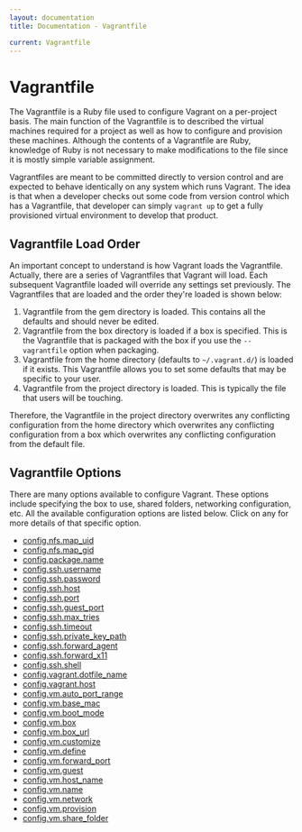 ```yaml
---
layout: documentation
title: Documentation - Vagrantfile

current: Vagrantfile
---
```

# Vagrantfile

The Vagrantfile is a Ruby file used to configure Vagrant on a per-project basis.
The main function of the Vagrantfile is to described the virtual machines required
for a project as well as how to configure and provision these machines. Although
the contents of a Vagrantfile are Ruby, knowledge of Ruby is not necessary to make
modifications to the file since it is mostly simple variable assignment.

Vagrantfiles are meant to be committed directly to version control and are expected
to behave identically on any system which runs Vagrant. The idea is that when a
developer checks out some code from version control which has a Vagrantfile, that
developer can simply `vagrant up` to get a fully provisioned virtual environment
to develop that product.

## Vagrantfile Load Order

An important concept to understand is how Vagrant loads the Vagrantfile. Actually,
there are a series of Vagrantfiles that Vagrant will load. Each subsequent Vagrantfile
loaded will override any settings set previously. The Vagrantfiles that are loaded
and the order they're loaded is shown below:

1. Vagrantfile from the gem directory is loaded. This contains all the defaults
  and should never be edited.
1. Vagrantfile from the box directory is loaded if a box is specified. This is the
   Vagrantfile that is packaged with the box if you use the `--vagrantfile` option
   when packaging.
1. Vagrantfile from the home directory (defaults to `~/.vagrant.d/`) is loaded if it exists.
   This Vagrantfile allows you to set some defaults that may be specific to your
   user.
1. Vagrantfile from the project directory is loaded. This is typically the
   file that users will be touching.

Therefore, the Vagrantfile in the project directory overwrites any conflicting
configuration from the home directory which overwrites any conflicting configuration
from a box which overwrites any conflicting configuration from the default file.

## Vagrantfile Options

There are many options available to configure Vagrant. These options include specifying
the box to use, shared folders, networking configuration, etc. All the available
configuration options are listed below. Click on any for more details of that specific
option.

<ul class="nav nav-tabs nav-stacked">
	<li><a href="/docs/config/nfs/map_uid.html">config.nfs.map_uid</a></li>
	<li><a href="/docs/config/nfs/map_gid.html">config.nfs.map_gid</a></li>
	<li><a href="/docs/config/package/name.html">config.package.name</a></li>
	<li><a href="/docs/config/ssh/username.html">config.ssh.username</a></li>
	<li><a href="/docs/config/ssh/password.html">config.ssh.password</a></li>
	<li><a href="/docs/config/ssh/host.html">config.ssh.host</a></li>
	<li><a href="FOO">config.ssh.port</a></li>
	<li><a href="FOO">config.ssh.guest_port</a></li>
	<li><a href="FOO">config.ssh.max_tries</a></li>
	<li><a href="FOO">config.ssh.timeout</a></li>
	<li><a href="FOO">config.ssh.private_key_path</a></li>
	<li><a href="FOO">config.ssh.forward_agent</a></li>
	<li><a href="FOO">config.ssh.forward_x11</a></li>
	<li><a href="FOO">config.ssh.shell</a></li>
	<li><a href="FOO">config.vagrant.dotfile_name</a></li>
	<li><a href="FOO">config.vagrant.host</a></li>
	<li><a href="FOO">config.vm.auto_port_range</a></li>
	<li><a href="FOO">config.vm.base_mac</a></li>
	<li><a href="FOO">config.vm.boot_mode</a></li>
	<li><a href="FOO">config.vm.box</a></li>
	<li><a href="FOO">config.vm.box_url</a></li>
	<li><a href="FOO">config.vm.customize</a></li>
	<li><a href="FOO">config.vm.define</a></li>
	<li><a href="FOO">config.vm.forward_port</a></li>
	<li><a href="FOO">config.vm.guest</a></li>
	<li><a href="FOO">config.vm.host_name</a></li>
	<li><a href="FOO">config.vm.name</a></li>
	<li><a href="FOO">config.vm.network</a></li>
	<li><a href="FOO">config.vm.provision</a></li>
	<li><a href="FOO">config.vm.share_folder</a></li>
</ul>
